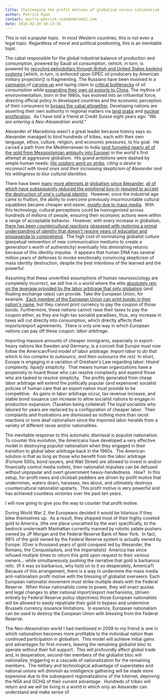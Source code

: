 ```yaml
---
title: Challenging the profit motives of globalism versus nationalism
author: Patrick Ryan
contact: mailto:patrick.ryan@emblem21.com
date: 2016-02-28 10:13:55
---
```


This is not a popular topic.  In most Western countries, this is not even a legal topic. Regardless of moral and political positioning, this is an inevitable topic.

The cabal responsible for the global industrial balance of production and consumption, powered by Saudi oil consumption, (which, in turn, is powered by [recycling petrodollars through British and United States banking systems](https://www.imf.org/external/np/exr/center/mm/eng/mm_rs_03.htm) [which, in turn, is enforced upon OPEC oil producers by American military projection]) is fragmenting. The Russians have been involved in a [campaign ](http://oilprice.com/Energy/Crude-Oil/Is-Russia-The-King-Of-Arctic-Oil-By-Default.html)of [carving up](http://www.nytimes.com/2014/05/18/world/europe/in-taking-crimea-putin-gains-a-sea-of-fuel-reserves.html) and laying claim to [critical bottlenecks](http://www.eurasianet.org/node/74201) of oil consumption while [expanding their own oil exports to China](http://csis.org/publication/russia-china-gas-deal-and-redeal). The mythos of environmentalism, born in the 1960s, has evolved into an influential force, directing official policy in developed countries and the economic perception of their consumers to [bypass the cabal altogether](http://www.cfr.org/united-states/shale-gas-tight-oil-boom-us-states-economic-gains-vulnerabilities/p31568). Developing nations are asserting their own authority in regional matters via [land grabs](http://www.pbs.org/newshour/bb/u-s-worried-chinas-land-grab/) and [nuclear proliferation](http://www.reuters.com/article/us-iran-nuclear-saudi-nuclear-idUSKCN0PV1GC20150721).  As I have told a friend at Credit Suisse eight years ago: “_We are entering a Neo-Alexandrian world_.”

Alexander of Macedonia wasn't a great leader because history says so.  Alexander managed to bind hundreds of tribes, each with their own language, ethos, culture, religion, and economic pressures, to his goal.  He carved a path from the Mediterranean to India ([and funneled nearly all of the gold from Mesopotamian antiquity into Europe](http://www.miningreece.com/mining-greece/mining-history/the-goldmines-of-alexander-the-great/)) in the world's first attempt at aggressive globalism.  His grand ambitions were dashed by simple human needs: _[His soldiers went on strike](https://en.wikipedia.org/wiki/Indian_campaign_of_Alexander_the_Great#Revolt_of_the_army), citing a desire to reconnect with loved ones and their increasing skepticism of Alexander and his willingness to blur cultural identities._

There have been [many](https://en.wikipedia.org/wiki/Silk_Road) [more ](https://en.wikipedia.org/wiki/Mongol_Empire)[attempts ](https://en.wikipedia.org/wiki/Roman_Empire)[at](https://en.wikipedia.org/wiki/Portuguese_Empire) [globalism ](https://en.wikipedia.org/wiki/Spanish_Empire)[since ](https://en.wikipedia.org/wiki/Dutch_Empire)[Alexander](https://en.wikipedia.org/wiki/British_Empire), [all of which have subsequently reduced the emotional buy-in](https://en.wikipedia.org/wiki/Soviet_Empire) [required to accept the destruction of one's cultural identity](https://en.wikipedia.org/wiki/American_imperialism).  However, once the industrial age came to fruition, the ability to overcome previously insurmountable cultural squabbles became cheaper and easier, [mostly due to mass media](https://en.wikipedia.org/wiki/Invention_of_radio).  With this technology, cultural perceptions could be homogenized across hundreds of millions of people, ensuring their economic actions were within a range of acceptable behavior.  However, with every increase in globalism, [there has been countercultural reactions](https://en.wikipedia.org/wiki/Marxism) [obsessed with restoring a primal understanding of identity that doesn't require years of education and propaganda to comprehend](https://en.wikipedia.org/wiki/Nationalism).  The high cost of normalizing globalist culture (perpetual reinvention of new communication mediums to create a generation's worth of authenticity) eventually hits diminishing returns because of this identity impulse.  It appears that human DNA has several million years of defenses to invoke emotionally convincing skepticism of mass identity destruction, despite the best intentions of the learned and the powerful.

Assuming that these unverified assumptions of human neurosociology are completely incorrect, we still live in a world where the elite [absolutely rely on the leverage provided by the labor arbitrage that only globalism](https://en.wikipedia.org/wiki/Technological_and_industrial_history_of_China) (and floating exchange rates) can provide. Take the European Union, for example. [ Each member of the European Union can print bonds in their nation's name](http://www.investinginbondseurope.org/Pages/LearnAboutBonds.aspx?folder_id=468), but they cannot print currency to pay the coupon of those bonds. Furthermore, these nations cannot raise their taxes to pay the coupon either, as they are high-tax socialist paradises, thus, any increase in taxes will cut directly into consumption, which directly affects their imports/export agreements.  There is only one way in which European nations can pay off these coupon: _labor arbitrage_.

Importing massive amounts of cheaper immigrants, especially in export-heavy nations like Sweden and Germany, is a conceit that Europe must now follow the American/Ford model of labor arbitrage: _Import labor to do that which is too complex to outsource, and then outsource the rest_. In short, Europe is engaging in a variation of Gresham's Law regarding labor: _Hoard complexity, liquefy simplicity_.  That means human organizations have a propensity to hoard those who can resolve complexity and expend those who are tasked to resolve simplicity.  The profits generated from cheap labor arbitrage will extend the politically popular (and expensive) socialist policies of human care that an export nation must provide to be competitive.  As gains in labor arbitrage occur, tax revenue increase, and stable bond issuance can increase to allow socialist nations to engage in production expansion. (Taxation being collateral) The loyal socialists who labored for years are replaced by a configuration of cheaper labor.  Their complaints and frustrations are dismissed as nothing more than racist reactions or tone deaf nationalism since the imported labor heralds from a variety of different races and/or nationalities.

The inevitable response to this automatic dismissal is populist nationalism.  To counter this evolution, the Americans have developed a very effective model in destroying populist nationalism when they engaged in their transition to global labor arbitrage back in the 1960s.  The American solution is that as long as those who benefit from the labor arbitrage (Fortune 500s, bond issuers, and Wall Street) are allowed to invest in and/or financially control media outlets, then nationalist impulses can be defused without unpopular and overt government heavy-handedness.  How?  In this setup, for-profit news and clickbait peddlers are driven by profit motive that undermines, waters down, harasses, lies about, and ultimately destroys countercultural nationalist upstarts.  This profit motive is very powerful and has achieved countless victories over the past ten years.

I will now going to give you the way to counter that profit motive.

During World War 2, the Europeans decided it would be hilarious if they blew themselves up.  As a result, they shipped most of their highly coveted gold to America, (the one place unscathed by the war) specifically, to the bedrock underneath Manhattan currently manned by robotic palate pushers owned by JP Morgan and the Federal Reserve Bank of New York.  In fact, 98% of the gold owned by the Federal Reserve system is actually owned by Europe. (Over a thousand years of gold conquest led by Alexander, the Romans, the Conquistadors, and the Imperialists)  America has since refused multiple times to return this gold upon request to their various owners… while simultaneously pushing the narrative that gold is barbarous relic. (If it was so barbarous, why hold on to it so desperately, America?)  Because of this arrangement, there is a way to undermine the mass media anti-nationalism profit motive with the blessing of globalist overseers: Each European nationalist movement must strike multiple deals with the Federal Reserve.  When those nationalists come to power, they will enact quotas and legal changes to alter national import/export mechanisms, (driven entirely by Federal Reserve policy objectives) those European nationalists will be allowed to easily repatriate their gold to bypass and undermine Brussels currency issuance limitations.  In essence, European nationalism can be used to destroy the European Union with blessing from the Federal Reserve.

The _Neo-Alexandrian world_ I had mentioned in 2008 to my friend is one in which nationalism becomes more profitable to the individual nation than continued participation in globalism.  This model will achieve initial gains and advantages for first movers, leaving the remaining globalist bloc to operate without their full support.  This will profoundly affect global trade and, in desperation, second-tier members of the globalist bloc will nationalize, triggering in a cascade of nationalization for the remaining members.  The military and technological advantage of superstates and national unions will diminish as intelligence gathering will be made more expensive due to the subsequent regionalizations of the Internet, depriving the NSA and GCHQ of their current advantage.  Hundreds of tribes will return and we will be living in a world in which only an Alexander can understand and make sense of.
